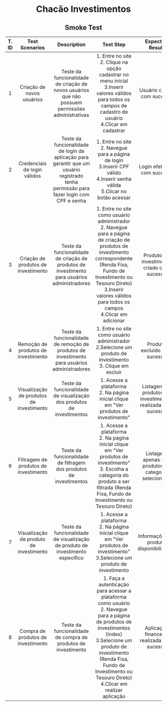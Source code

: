 <h1 align="center">Chacão Investimentos</h1>
<h2 align="center">Smoke Test</h2>

|T. ID|Test Scenarios|Description|Test Step|Expected Result|Actual Result|
|:----:|:----:|:----:|:----:|:----:|:----:|
|1|Criação de novos usuários|Teste da funcionalidade de criação de novos usuários que não possuem permissões administrativas|1. Entre no site<br>2. Clique na opção cadastrar no menu inicial<br>3.Inserir valores válidos para todos os campos de cadastro  de usuário<br>4.Clicar em cadastrar|Usuário criado com sucesso|Conforme o esperado|
|2|Credenciais de login válidos|Teste da funcionalidade de login da aplicação para garantir que um usuário registrado tenha permissão para fazer login com CPF e senha|1. Entre no site<br>2. Navegue para a página de login<br>3.Inserir CPF válido<br>4.Inserir senha válida<br>5.Clicar no botão acessar|Login efetuado com sucesso|Conforme o esperado|
|3|Criação de produtos de investimento|Teste da funcionalidade de criação de produtos de investimento para usuários administradores|1. Entre no site como usuário administrador<br>2. Navegue para a página de criação de produtos de investimento correspondente (Renda Fixa, Fundo de Investimento ou Tesouro Direto)<br>3.Inserir valores válidos para todos os campos<br>4.Clicar em adicionar|Produto de investimento criado com sucesso|Conforme o esperado|
|4|Remoção de produtos de investimento|Teste da funcionalidade de remoção de produtos de investimento para usuários administradores|1. Entre no site como usuário administrador<br>2.Selecione um produto de investimento<br>3. Clique em excluir|Produto excluído com sucesso|Conforme o esperado|
|5|Visualização de produtos de investimento|Teste da funcionalidade de visualização dos produtos de investimentos|1. Acesse a plataforma<br>2. Na página inicial clique em "Ver produtos de investimento"|Listagem de produtos de investimentos realizada com sucesso|Conforme o esperado|
|6|Filtragem de produtos de investimento|Teste da funcionalidade de filtragem dos produtos de investimentos|1. Acesse a plataforma<br>2. Na página inicial clique em "Ver produtos de investimento"<br>3. Escolha a categoria do produto a ser filtrada (Renda Fixa, Fundo de Investimento ou Tesouro Direto)|Listagem apenas dos produtos da categoria selecionada|Conforme o esperado|
|7|Visualização de produto de investimento|Teste da funcionalidade de visualização de produto de investimento específico|1. Acesse a plataforma<br>2. Na página inicial clique em "Ver produtos de investimento" <br>3.Selecione um produto de investimento|Informações do produto disponibilizadas|Conforme o esperado|
|8|Compra de produtos de investimento|Teste da funcionalidade de compra de produtos de investimento|1. Faça a autenticação para acessar a plataforma como usuário<br>2. Navegue para a página de produtos de investimentos (index) <br>3.Selecione um produto de investimento (Renda Fixa, Fundo de Investimento ou Tesouro Direto)<br>4.Clicar em realizar aplicação|Aplicação financeira realizada com sucesso|Conforme o esperado|
